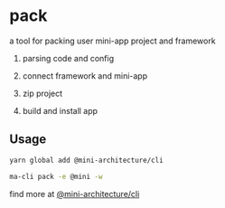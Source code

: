 # pack

a tool for packing user mini-app project and framework

1. parsing code and config

2. connect framework and mini-app

3. zip project

4. build and install app

## Usage

```bash
yarn global add @mini-architecture/cli

ma-cli pack -e @mini -w
```

find more at [@mini-architecture/cli](https://github.com/lawler61/mini-architecture/tree/master/cli)
